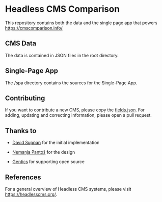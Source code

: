 # Headless CMS Comparison

This repository contains both the data and the single page app that powers https://cmscomparison.info/

## CMS Data

The data is contained in JSON files in the root directory.

## Single-Page App

The /spa directory contains the sources for the Single-Page App.

## Contributing

If you want to contribute a new CMS, please copy the [fields.json](fields.json).
For adding, updating and correcting information, please open a pull request.

## Thanks to

* [David Suppan](https://github.com/davup) for the initial implementation

* [Nemanja Pantoš](https://github.com/npantos) for the design

* [Gentics](https://github.com/gentics) for supporting open source

## References

For a general overview of Headless CMS systems, please visit https://headlesscms.org/.
